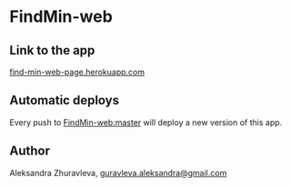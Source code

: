 # FindMin-web

## Link to the app

[find-min-web-page.herokuapp.com](http://find-min-web-page.herokuapp.com/)

## Automatic deploys

Every push to [FindMin-web:master](https://github.com/sashatoday/FindMin-web) will deploy a new version of this app.

## Author

Aleksandra Zhuravleva, guravleva.aleksandra@gmail.com

